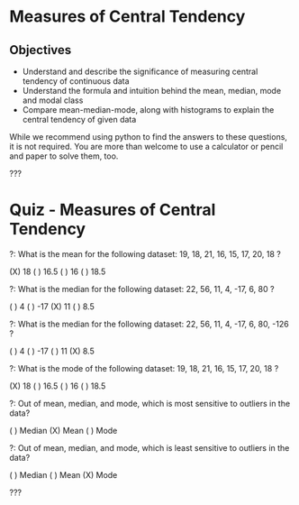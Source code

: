 # Measures of Central Tendency

## Objectives

* Understand and describe the significance of measuring central tendency of continuous data
* Understand the formula and intuition behind the mean, median, mode and modal class
* Compare mean-median-mode, along with histograms to explain the central tendency of given data

While we recommend using python to find the answers to these questions, it is not required. You are more than welcome to use a calculator or pencil and paper to solve them, too.

???

# Quiz - Measures of Central Tendency

?: What is the mean for the following dataset: 19, 18, 21, 16, 15, 17, 20, 18 ?

(X) 18
( ) 16.5
( ) 16
( ) 18.5

?: What is the median for the following dataset: 22, 56, 11, 4, -17, 6, 80 ?

( ) 4
( ) -17
(X) 11
( ) 8.5

?: What is the median for the following dataset: 22, 56, 11, 4, -17, 6, 80, -126 ?

( ) 4
( ) -17
( ) 11
(X) 8.5

?: What is the mode of the following dataset: 19, 18, 21, 16, 15, 17, 20, 18 ?

(X) 18
( ) 16.5
( ) 16
( ) 18.5

?: Out of mean, median, and mode, which is most sensitive to outliers in the data?

( ) Median
(X) Mean
( ) Mode

?: Out of mean, median, and mode, which is least sensitive to outliers in the data?

( ) Median
( ) Mean
(X) Mode

???
